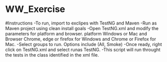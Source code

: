 # WW_Exercise
#Instructions
-To run, import to exclipes with TestNG and Maven
-Run as Maven project using clean install goals
-Open TestNG.xml and modify the parameters for platform and browser. platform Windows or Mac and Browser Chrome, edge or firefox for Windows and Chrome or Firefox for Mac.
-Select groups to run. Options include (All, Smoke)
-Once ready, right click on TestNG.xml and select runas TestNG.
-This script will run throught the tests in the class identified in the xml file.

